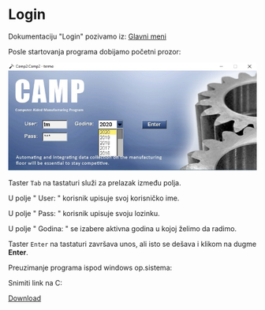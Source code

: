 # Login

Dokumentaciju "Login" pozivamo iz:  [Glavni meni](../../index_sr.md)

Posle startovanja programa dobijamo početni prozor: 

![Image](login.jpg)

Taster `Tab` na tastaturi služi za prelazak između polja.

U polje " User: " korisnik upisuje svoj korisničko ime.

U polje " Pass: " korisnik upisuje svoju lozinku.

U polje " Godina: " se izabere aktivna godina
u kojoj želimo da radimo.

Taster `Enter` na tastaturi završava unos, ali
isto se dešava i klikom na dugme **Enter**.

Preuzimanje programa ispod windows op.sistema:

Snimiti link na C: 

[Download](..\..\camp2\camp2.7z)

